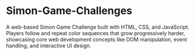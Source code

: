 # Simon-Game-Challenges
A web-based Simon Game Challenge built with HTML, CSS, and JavaScript. Players follow and repeat color sequences that grow progressively harder, showcasing core web development concepts like DOM manipulation, event handling, and interactive UI design.
